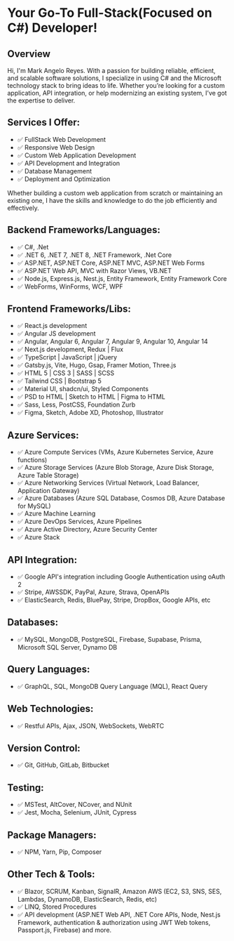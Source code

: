 # Your Go-To Full-Stack(Focused on C#) Developer!


## Overview
Hi, I'm Mark Angelo Reyes.
With a passion for building reliable, efficient, and scalable software solutions, I specialize in using C# and the Microsoft technology stack to bring ideas to life. Whether you’re looking for a custom application, API integration, or help modernizing an existing system, I’ve got the expertise to deliver.

## Services I Offer:

- ✅ FullStack Web Development
- ✅ Responsive Web Design
- ✅ Custom Web Application Development
- ✅ API Development and Integration
- ✅ Database Management
- ✅ Deployment and Optimization

Whether building a custom web application from scratch or maintaining an existing one, I have the skills and knowledge to do the job efficiently and effectively.

## Backend Frameworks/Languages:

- ✅ C#, .Net
- ✅ .NET 6, .NET 7, .NET 8, .NET Framework, .Net Core
- ✅ ASP.NET, ASP.NET Core, ASP.NET MVC, ASP.NET Web Forms
- ✅ ASP.NET Web API, MVC with Razor Views, VB.NET
- ✅ Node.js, Express.js, Nest.js, Entity Framework, Entity Framework Core
- ✅ WebForms, WinForms, WCF, WPF

## Frontend Frameworks/Libs:

- ✅ React.js development
- ✅ Angular JS development
- ✅ Angular, Angular 6, Angular 7, Angular 9, Angular 10, Angular 14
- ✅ Next.js development, Redux | Flux
- ✅ TypeScript | JavaScript | jQuery
- ✅ Gatsby.js, Vite, Hugo, Gsap, Framer Motion, Three.js
- ✅ HTML 5 | CSS 3 | SASS | SCSS
- ✅ Tailwind CSS | Bootstrap 5
- ✅ Material UI, shadcn/ui, Styled Components
- ✅ PSD to HTML | Sketch to HTML | Figma to HTML
- ✅ Sass, Less, PostCSS, Foundation Zurb
- ✅ Figma, Sketch, Adobe XD, Photoshop, Illustrator

## Azure Services:

- ✅ Azure Compute Services (VMs, Azure Kubernetes Service, Azure functions)
- ✅ Azure Storage Services (Azure Blob Storage, Azure Disk Storage, Azure Table Storage)
- ✅ Azure Networking Services (Virtual Network, Load Balancer, Application Gateway)
- ✅ Azure Databases (Azure SQL Database, Cosmos DB, Azure Database for MySQL)
- ✅ Azure Machine Learning
- ✅ Azure DevOps Services, Azure Pipelines
- ✅ Azure Active Directory, Azure Security Center
- ✅ Azure Stack

## API Integration:

- ✅ Google API's integration including Google Authentication using oAuth 2
- ✅ Stripe, AWSSDK, PayPal, Azure, Strava, OpenAPIs
- ✅ ElasticSearch, Redis, BluePay, Stripe, DropBox, Google APIs, etc

## Databases:

- ✅ MySQL, MongoDB, PostgreSQL, Firebase, Supabase, Prisma, Microsoft SQL Server, Dynamo DB

## Query Languages:

- ✅ GraphQL, SQL, MongoDB Query Language (MQL), React Query

## Web Technologies:

- ✅ Restful APIs, Ajax, JSON, WebSockets, WebRTC

## Version Control:

- ✅ Git, GitHub, GitLab, Bitbucket

## Testing:

- ✅ MSTest, AltCover, NCover, and NUnit
- ✅ Jest, Mocha, Selenium, JUnit, Cypress

## Package Managers:

- ✅ NPM, Yarn, Pip, Composer

## Other Tech & Tools:

- ✅ Blazor, SCRUM, Kanban, SignalR, Amazon AWS (EC2, S3, SNS, SES, Lambdas, DynamoDB, ElasticSearch, Redis, etc)
- ✅ LINQ, Stored Procedures
- ✅ API development (ASP.NET Web API, .NET Core APIs, Node, Nest.js Framework, authentication & authorization using JWT Web tokens, Passport.js, Firebase) and more.
